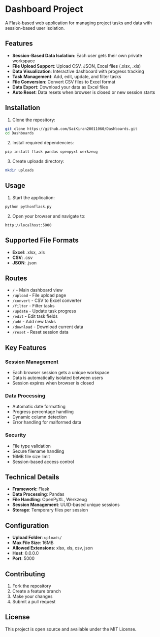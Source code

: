 # Dashboard Project

A Flask-based web application for managing project tasks and data with session-based user isolation.

## Features

- **Session-Based Data Isolation**: Each user gets their own private workspace
- **File Upload Support**: Upload CSV, JSON, Excel files (.xlsx, .xls)
- **Data Visualization**: Interactive dashboard with progress tracking
- **Task Management**: Add, edit, update, and filter tasks
- **File Conversion**: Convert CSV files to Excel format
- **Data Export**: Download your data as Excel files
- **Auto Reset**: Data resets when browser is closed or new session starts

## Installation

1. Clone the repository:
```bash
git clone https://github.com/SaiKiran20011060/Dashboards.git
cd Dashboards
```

2. Install required dependencies:
```bash
pip install flask pandas openpyxl werkzeug
```

3. Create uploads directory:
```bash
mkdir uploads
```

## Usage

1. Start the application:
```bash
python pythonflask.py
```

2. Open your browser and navigate to:
```
http://localhost:5000
```

## Supported File Formats

- **Excel**: .xlsx, .xls
- **CSV**: .csv
- **JSON**: .json

## Routes

- `/` - Main dashboard view
- `/upload` - File upload page
- `/convert` - CSV to Excel converter
- `/filter` - Filter tasks
- `/update` - Update task progress
- `/edit` - Edit task fields
- `/add` - Add new tasks
- `/download` - Download current data
- `/reset` - Reset session data

## Key Features

### Session Management
- Each browser session gets a unique workspace
- Data is automatically isolated between users
- Session expires when browser is closed

### Data Processing
- Automatic date formatting
- Progress percentage handling
- Dynamic column detection
- Error handling for malformed data

### Security
- File type validation
- Secure filename handling
- 16MB file size limit
- Session-based access control

## Technical Details

- **Framework**: Flask
- **Data Processing**: Pandas
- **File Handling**: OpenPyXL, Werkzeug
- **Session Management**: UUID-based unique sessions
- **Storage**: Temporary files per session

## Configuration

- **Upload Folder**: `uploads/`
- **Max File Size**: 16MB
- **Allowed Extensions**: xlsx, xls, csv, json
- **Host**: 0.0.0.0
- **Port**: 5000

## Contributing

1. Fork the repository
2. Create a feature branch
3. Make your changes
4. Submit a pull request

## License

This project is open source and available under the MIT License.
